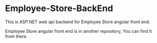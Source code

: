 # Employee-Store-BackEnd
This is ASP.NET web api backend for Employee Store angular front end.

Employee Store angular front end is in another repository, You can find it from there.
